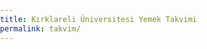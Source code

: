 ```yaml
---
title: Kırklareli Üniversitesi Yemek Takvimi
permalink: takvim/
---
```


<script src="https://code.jquery.com/jquery-1.11.3.js"></script>

<style>
body, html {
	height: 100%;
	width: 100%;
	padding: 0;
	margin: 0;
}

.container-lg {
	max-width: unset !important;
}

table#table {
    border-collapse: collapse;
	width: 100%;
}

tbody#tbody {
    border-collapse: collapse;
    border: 1px solid;
}
tr:last-child {
	min-width: 22vw !important;
}

th {
    border: 1px solid;
	height: 48px;
    text-align: left;
    padding: 1%;
}

td {
    border: 1px solid;
	height: 48px;
    min-width: 20vw;
    text-align: left;
    padding: 1%;
    white-space: nowrap;
}

tr:nth-child(2n+1) {
    background: #0003;
}
</style>

<div id="today"></div>
<div id="table_container">
	<table id="table">
		<tbody id="tbody">
		</tbody>
	</table>
</div>

<script>
	$("div h1:first-child").html("<a href='https://github.com/berkantkz/KLU_Yemek/'>KLU Yemek Takvimi</a><a href='https://github.com/berkantkz' style='float: right; font-size: 15pt;'>berkantkz</a>");
	
	var date = new Date();
	var month = date.getMonth() + 1;
	var day = date.getDate();
	var today = month + "-" + day;
	var start;
	var aciklama;
	
	$.getJSON("https://berkantkz.github.io/KLU_Yemek/list.json",function(item) {
		var asset = item[0];
		var content = '';
		content+='<tr>'
		content+='<th>Tarih</th>'
		content+='<th>Menu</th>'
		content+='</tr>'
		$.each(item, function(key, val) {
			var date = val.start.replace('00:00:00','') + ' ' + val.title;
			content+='<tr>'
			content+='<td>' + date + '</td>'
			content+='<td>' + val.aciklama + '</td>'
			content+='</tr>'
			if (val.start.replace("2018-","").replace(" 00:00:00","") == today) {
				start = val.start.replace(" 00:00:00","") + " " + val.title;
				description = val.aciklama;
			}
		});
		document.getElementById("tbody").innerHTML =  content;
		$('#today').html("<h3>Bugün: " + start + "</h3><h3>" + description + "</h3><br>");
	});
</script>